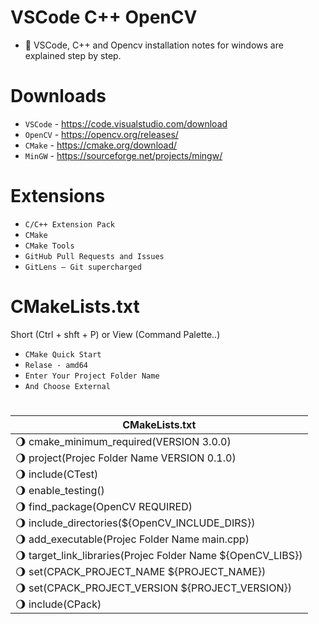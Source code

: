 # VSCode C++ OpenCV

- 🚀 VSCode, C++ and Opencv installation notes for windows are explained step by step.

# Downloads

- `VSCode` - https://code.visualstudio.com/download
- `OpenCV` - https://opencv.org/releases/
- `CMake` - https://cmake.org/download/
- `MinGW` - https://sourceforge.net/projects/mingw/


# Extensions

- `C/C++ Extension Pack`
- `CMake`
- `CMake Tools`
- `GitHub Pull Requests and Issues`
- `GitLens — Git supercharged`

# CMakeLists.txt

Short (Ctrl + shft + P) or View (Command Palette..)

- `CMake Quick Start`
- `Relase - amd64`
- `Enter Your Project Folder Name`
- `And Choose External`

# 

| CMakeLists.txt |
| --- |
|  🌖 cmake_minimum_required(VERSION 3.0.0)
|  🌖 project(Projec Folder Name VERSION 0.1.0)
|  🌖 include(CTest)
|  🌖 enable_testing()
|  🌖 find_package(OpenCV REQUIRED)
|  🌖 include_directories(${OpenCV_INCLUDE_DIRS})
|  🌖 add_executable(Projec Folder Name  main.cpp)
|  🌖 target_link_libraries(Projec Folder Name  ${OpenCV_LIBS})
|  🌖 set(CPACK_PROJECT_NAME ${PROJECT_NAME})
|  🌖 set(CPACK_PROJECT_VERSION ${PROJECT_VERSION})
|  🌖 include(CPack)
<!--  -->